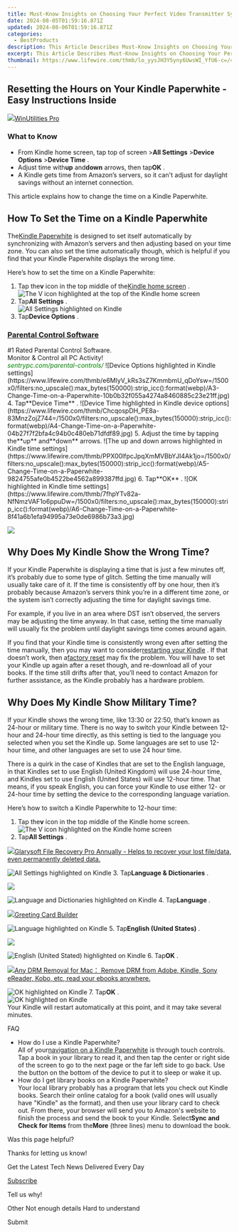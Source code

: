 ```yaml
---
title: Must-Know Insights on Choosing Your Perfect Video Transmitter System
date: 2024-08-05T01:59:16.871Z
updated: 2024-08-06T01:59:16.871Z
categories:
  - BestProducts
description: This Article Describes Must-Know Insights on Choosing Your Perfect Video Transmitter System
excerpt: This Article Describes Must-Know Insights on Choosing Your Perfect Video Transmitter System
thumbnail: https://www.lifewire.com/thmb/lo_yysJH3Y5yny6UwsWI_YfU6-c=/400x300/filters:no_upscale():max_bytes(150000):strip_icc():format(webp)/GettyImages-172697480-58d0c4bb3df78c3c4f2df865.jpg
---
```


## Resetting the Hours on Your Kindle Paperwhite - Easy Instructions Inside
<!-- affiliate ads begin -->
<a href="https://secure.2checkout.com/order/checkout.php?PRODS=4665597&QTY=1&AFFILIATE=108875&CART=1"><img src="https://www.pcclean.io/wp-content/uploads/2018/03/winutilities-box-130521.png" border="0">WinUtilities Pro</a>
<!-- affiliate ads end -->
### What to Know

* From Kindle home screen, tap top of screen >**All Settings** \>**Device Options** \>**Device Time** .
* Adjust time with**up** and**down** arrows, then tap**OK** .
* A Kindle gets time from Amazon’s servers, so it can't adjust for daylight savings without an internet connection.

 This article explains how to change the time on a Kindle Paperwhite.

## How To Set the Time on a Kindle Paperwhite

 The[Kindle Paperwhite](https://www.lifewire.com/how-to-use-kindle-paperwhite-5224252) is designed to set itself automatically by synchronizing with Amazon’s servers and then adjusting based on your time zone. You can also set the time automatically though, which is helpful if you find that your Kindle Paperwhite displays the wrong time.

 Here’s how to set the time on a Kindle Paperwhite:  

1. Tap the**v** icon in the top middle of the[Kindle home screen](https://www.lifewire.com/get-to-home-screen-on-kindle-5222568) .  
![The V icon highlighted at the top of the Kindle home screen](https://www.lifewire.com/thmb/j8K4PofURQz9tI-zlyWDg4p9rPI=/1500x0/filters:no_upscale():max_bytes(150000):strip_icc():format(webp)/A1-Change-Time-on-a-Paperwhite-1549f53cc4fb42298beb5db1db2a31d2.jpg)
2. Tap**All Settings** .  
![All Settings highlighted on Kindle](https://www.lifewire.com/thmb/FVQ4IxFNo_i4Z-FPltzLdZw0sbg=/1500x0/filters:no_upscale():max_bytes(150000):strip_icc():format(webp)/A2-Change-Time-on-a-Paperwhite-0add7d56ede94b9fb98fd6946c950382.jpg)
3. Tap**Device Options** .  
<!-- affiliate ads begin -->
<h3 id="200610"><a href="https://sentrypc.7eer.net/c/5597632/200610/3022">Parental Control Software</a></h3>
<span class="text-ad-content">
	#1 Rated Parental Control Software.<br/>
	Monitor & Control all PC Activity!<br/>
		<cite style="color:green">sentrypc.com/parental-controls/</cite>
	</span><img height="0" width="0" src="https://sentrypc.7eer.net/i/5597632/200610/3022" style="position:absolute;visibility:hidden;" border="0" />
<!-- affiliate ads end -->
![Device Options highlighted in Kindle settings](https://www.lifewire.com/thmb/e6MlyV_kRs3sZ7KmmbmU_qDoYsw=/1500x0/filters:no_upscale():max_bytes(150000):strip_icc():format(webp)/A3-Change-Time-on-a-Paperwhite-10b0b32f055a4274a8460885c23e21ff.jpg)
4. Tap**Device Time** .  
![Device Time highlighted in Kindle device options](https://www.lifewire.com/thmb/ChcqospDH_PE8a-83MnzZojZ744=/1500x0/filters:no_upscale():max_bytes(150000):strip_icc():format(webp)/A4-Change-Time-on-a-Paperwhite-04b27f7f2bfa4c94b0c480eb71dfdf89.jpg)
5. Adjust the time by tapping the**up** and**down** arrows.  
![The up and down arrows highlighted in Kindle time settings](https://www.lifewire.com/thmb/PPX00lfpcJpqXmMVBbYJI4Ak1jo=/1500x0/filters:no_upscale():max_bytes(150000):strip_icc():format(webp)/A5-Change-Time-on-a-Paperwhite-9824755afe0b4522be4562a899387ffd.jpg)
6. Tap**OK** .  
![OK highlighted in Kindle time settings](https://www.lifewire.com/thmb/7fhpYTv82a-NfNmzVAF1o6ppuDw=/1500x0/filters:no_upscale():max_bytes(150000):strip_icc():format(webp)/A6-Change-Time-on-a-Paperwhite-8f41a6b1efa94995a73e0de6986b73a3.jpg)

<!-- affiliate ads begin -->
<a href="https://store.nero.com/order/checkout.php?PRODS=22889392&QTY=1&AFFILIATE=108875&CART=1"><img src="http://webstatic.nero.com/nero2015-com-wAssets/img/affiliate/media/banner728-90eng.jpg" border="0"></a>
<!-- affiliate ads end -->
## Why Does My Kindle Show the Wrong Time?

 If your Kindle Paperwhite is displaying a time that is just a few minutes off, it’s probably due to some type of glitch. Setting the time manually will usually take care of it. If the time is consistently off by one hour, then it’s probably because Amazon’s servers think you’re in a different time zone, or the system isn’t correctly adjusting the time for daylight savings time.

 For example, if you live in an area where DST isn’t observed, the servers may be adjusting the time anyway. In that case, setting the time manually will usually fix the problem until daylight savings time comes around again.

 If you find that your Kindle time is consistently wrong even after setting the time manually, then you may want to consider[restarting your Kindle](https://www.lifewire.com/restart-kindle-paperwhite-5222333) . If that doesn’t work, then a[factory reset](https://www.lifewire.com/reset-kindle-paperwhite-5224250) may fix the problem. You will have to set your Kindle up again after a reset though, and re-download all of your books. If the time still drifts after that, you’ll need to contact Amazon for further assistance, as the Kindle probably has a hardware problem.  

## Why Does My Kindle Show Military Time?

 If your Kindle shows the wrong time, like 13:30 or 22:50, that’s known as 24-hour or military time. There is no way to switch your Kindle between 12-hour and 24-hour time directly, as this setting is tied to the language you selected when you set the Kindle up. Some languages are set to use 12-hour time, and other languages are set to use 24 hour time.

 There is a quirk in the case of Kindles that are set to the English language, in that Kindles set to use English (United Kingdom) will use 24-hour time, and Kindles set to use English (United States) will use 12-hour time. That means, if you speak English, you can force your Kindle to use either 12- or 24-hour time by setting the device to the corresponding language variation.

 Here’s how to switch a Kindle Paperwhite to 12-hour time:  

1. Tap the**v** icon in the top middle of the Kindle home screen.  
![The V icon highlighted on the Kindle home screen](https://www.lifewire.com/thmb/hoIB8ZzovOgAFwX_a64_ZAujeeg=/1500x0/filters:no_upscale():max_bytes(150000):strip_icc():format(webp)/B1.-Change-Time-on-a-Paperwhitejpg-0a19439c8f3442e797a1f6f430b91ef4.jpg)
2. Tap**All Settings** .  
<!-- affiliate ads begin -->
<a href="https://order.glarysoft.com/order/checkout.php?PRODS=35504869&QTY=1&AFFILIATE=108875&CART=1"><img src="https://secure.avangate.com/images/merchant/6734fa703f6633ab896eecbdfad8953a/products/1_FR-200-1.png" border="0">Glarysoft File Recovery Pro Annually -  Helps to recover your lost file/data, even permanently deleted data. 
</a>
<!-- affiliate ads end -->
![All Settings highlighted on Kindle](https://www.lifewire.com/thmb/bRaMB3kZlAcWlvNrYXiOx6fND5w=/1500x0/filters:no_upscale():max_bytes(150000):strip_icc():format(webp)/B2-Change-Time-on-a-Paperwhite-7f48719c517a4ab49560f5b8f51700f4.jpg)
3. Tap**Language & Dictionaries** .  
<!-- affiliate ads begin -->
<a href="https://estore.winxdvd.com/order/checkout.php?PRODS=12653808&QTY=1&AFFILIATE=108875&CART=1"><img src="https://www.winxdvd.com/affiliate/new-banner/wt-500x500.jpg" border="0"></a>
<!-- affiliate ads end -->
![Language and Dictionaries highlighted on Kindle](https://www.lifewire.com/thmb/QR2aYMJTQnQ5tv2ghdXYvpEEKt8=/1500x0/filters:no_upscale():max_bytes(150000):strip_icc():format(webp)/B3-Change-Time-on-a-Paperwhite-d64e455e000d489ab034179af893261f.jpg)
4. Tap**Language** .  
<!-- affiliate ads begin -->
<a href="https://secure.2checkout.com/order/checkout.php?PRODS=2067133&QTY=1&AFFILIATE=108875&CART=1"><img src="https://www.pearlmountainsoft.com/n_img/product/gcb/banScrn.jpg" border="0">Greeting Card Builder</a>
<!-- affiliate ads end -->
![Language highlighted on Kindle](https://www.lifewire.com/thmb/agMssSF7l7LaFlu2ySCj9t64Cj8=/1500x0/filters:no_upscale():max_bytes(150000):strip_icc():format(webp)/B4-Change-Time-on-a-Paperwhite-cccb316c6c4342bebab129d7d0b92f1c.jpg)
5. Tap**English (United States)** .  
<!-- affiliate ads begin -->
<a href="https://secure.2checkout.com/order/checkout.php?PRODS=4715391&QTY=1&AFFILIATE=108875&CART=1"><img src="https://secure.avangate.com/images/merchant/7f687767ccf20fcea1c9dc4a5adc2326/Digisigner_banner_728_x_90_color_version.png" border="0"></a>
<!-- affiliate ads end -->
![English (United Stated) highlighted on Kindle](https://www.lifewire.com/thmb/yJZWUsvz_K4ODy5y3JGyk94kv84=/1500x0/filters:no_upscale():max_bytes(150000):strip_icc():format(webp)/B5-Change-Time-on-a-Paperwhite-7d6a9e0b50c2472cbcc36717ad41aba1.jpg)
6. Tap**OK** .  
<!-- affiliate ads begin -->
<a href="https://secure.2checkout.com/order/checkout.php?PRODS=4600114&QTY=1&AFFILIATE=108875&CART=1"><img src="https://www.epubor.com/images/drm-removal-feature2.png" border="0">Any DRM Removal for Mac： Remove DRM from Adobe, Kindle, Sony eReader, Kobo, etc, read your ebooks anywhere.</a>
<!-- affiliate ads end -->
![OK highlighted on Kindle](https://www.lifewire.com/thmb/gpyeDWGne_0u_6QozJU46hH4_Y0=/1500x0/filters:no_upscale():max_bytes(150000):strip_icc():format(webp)/B6-Change-Time-on-a-Paperwhite-6da1c9ba4d704b84a24a17dd7a2d7553.jpg)
7. Tap**OK** .  
![OK highlighted on Kindle](https://www.lifewire.com/thmb/6o7tz1z4HMQm3co0frGY_OYC-MA=/1500x0/filters:no_upscale():max_bytes(150000):strip_icc():format(webp)/B7-Change-Time-on-a-Paperwhite-f8b6882ec46c4c9e9685d58cf4a7d131.jpg)  
 Your Kindle will restart automatically at this point, and it may take several minutes.

 FAQ

* How do I use a Kindle Paperwhite?  
 All of your[navigation on a Kindle Paperwhite](https://www.lifewire.com/how-to-use-kindle-paperwhite-5224252) is through touch controls. Tap a book in your library to read it, and then tap the center or right side of the screen to go to the next page or the far left side to go back. Use the button on the bottom of the device to put it to sleep or wake it up.
* How do I get library books on a Kindle Paperwhite?  
 Your local library probably has a program that lets you check out Kindle books. Search their online catalog for a book (valid ones will usually have "Kindle" as the format), and then use your library card to check out. From there, your browser will send you to Amazon's website to finish the process and send the book to your Kindle. Select**Sync and Check for Items** from the**More** (three lines) menu to download the book.

Was this page helpful?

Thanks for letting us know!

 Get the Latest Tech News Delivered Every Day

[Subscribe](https://www.lifewire.com/#)

Tell us why!

 Other  Not enough details  Hard to understand

 Submit

<ins class="adsbygoogle"
     style="display:block"
     data-ad-format="autorelaxed"
     data-ad-client="ca-pub-7571918770474297"
     data-ad-slot="1223367746"></ins>



<ins class="adsbygoogle"
     style="display:block"
     data-ad-client="ca-pub-7571918770474297"
     data-ad-slot="8358498916"
     data-ad-format="auto"
     data-full-width-responsive="true"></ins>
